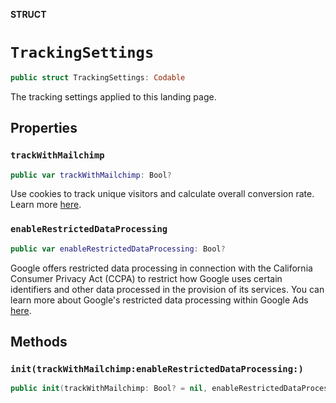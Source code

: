 **STRUCT**

# `TrackingSettings`

```swift
public struct TrackingSettings: Codable
```

The tracking settings applied to this landing page.

## Properties
### `trackWithMailchimp`

```swift
public var trackWithMailchimp: Bool?
```

Use cookies to track unique visitors and calculate overall conversion rate. Learn more [here](https://mailchimp.com/help/use-track-mailchimp/).

### `enableRestrictedDataProcessing`

```swift
public var enableRestrictedDataProcessing: Bool?
```

Google offers restricted data processing in connection with the California Consumer Privacy Act (CCPA) to restrict how Google uses certain identifiers and other data processed in the provision of its services. You can learn more about Google&#x27;s restricted data processing within Google Ads [here](https://privacy.google.com/businesses/rdp/).

## Methods
### `init(trackWithMailchimp:enableRestrictedDataProcessing:)`

```swift
public init(trackWithMailchimp: Bool? = nil, enableRestrictedDataProcessing: Bool? = nil)
```
